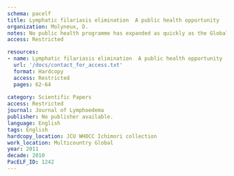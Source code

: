 ```yaml
---
schema: pacelf
title: Lymphatic filariasis elimination  A public health opportunity
organization: Molyneux, D.
notes: No public health programme has expanded as quickly as the Global Programme to Eliminate Lymphatic Filariasis (GPELF). Governments in endemic regions increasingly view the programme as a tangible way to address poverty and improve health. The mission of the Global Alliance to Eliminate Lymphatic Filariasis (GAELF) is to bring together a group of international public-private health partners to support GPELF by mobilising political, financial and technical resources to ensure success, and to raise public awareness of LF as a debilitating and disabling poverty-related disease that is eliminable.
access: Restricted

resources:
- name: Lymphatic filariasis elimination  A public health opportunity
  url: '/docs/contact_for_access.txt'
  format: Hardcopy
  access: Restricted
  pages: 62-64
 
category: Scientific Papers
access: Restricted
journal: Journal of Lymphoedema
publisher: No publisher available. 
language: English 
tags: English 
hardcopy_location: JCU WHOCC Ichimori collection
work_location: Multicountry Global
year: 2011
decade: 2010
PacELF_ID: 1242
---
```

